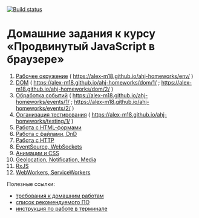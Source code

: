 [![Build status](https://ci.appveyor.com/api/projects/status/c7ddm2v533f1eped?svg=true)](https://ci.appveyor.com/project/Alex-m18/ahj-homeworks)

# Домашние задания к курсу «Продвинутый JavaScript в браузере»

1. [Рабочее окружение](env/) ( https://alex-m18.github.io/ahj-homeworks/env/ )
1. [DOM](dom/) ( https://alex-m18.github.io/ahj-homeworks/dom/1/ ; https://alex-m18.github.io/ahj-homeworks/dom/2/ )
1. [Обработка событий](events/) ( https://alex-m18.github.io/ahj-homeworks/events/1/ ; https://alex-m18.github.io/ahj-homeworks/events/2/ )
1. [Организация тестирования](testing/) ( https://alex-m18.github.io/ahj-homeworks/testing/1/ )
1. [Работа с HTML-формами](forms/)
1. [Работа с файлами, DnD](dnd/)
1. [Работа с HTTP](http/)
1. [EventSource, WebSockets](sse-ws/)
1. [Анимации и CSS](anim/)
1. [Geolocation, Notification, Media](media/)
1. [RxJS](rxjs/)
1. [WebWorkers, ServiceWorkers](workers/)

Полезные ссылки:
* [требования к домашним работам](requirements.md)
* [список рекомендуемого ПО](software.md)
* [инструкция по работе в терминале](terminal.md)
